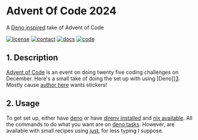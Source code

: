 # Advent Of Code 2024

A [Deno inspired][1] take of Advent of Code

[![license][1i]][1p] [![contact][2i]][2p] [![docs][3i]][3p] [![code][4i]][4p]

## 1. Description

[Advent of Code][2] is an event on doing twenty five coding challenges on December. Here's a small take of doing the set up with using [Deno]][3]. Mostly cause [author here][4] wants stickers!

## 2. Usage

To get set up, either have [deno][3] or have [direnv installed][5] and [nix available][6]. All the commands to do what you want are on [deno tasks][7]. However, are available with small recipes using [just][8], for less typing I suppose. 


[1i]: https://img.shields.io/badge/license-AGPLv3-green.svg
[1p]: ./LICENSE.md
[2i]: https://img.shields.io/badge/contact-maintainer.link-blue.svg
[2p]: https://baez.link/subscribe-and-contact
[3i]: https://img.shields.io/badge/docs-hosted-yellow.svg
[3p]: STATICME
[4i]: https://img.shields.io/badge/code-source-purple.svg
[4p]: https://github.com/abaez/advent-of-code-2024

[1]: https://deno.com/blog/advent-of-code-2024
[2]: https://adventofcode.com/
[3]: https://deno.com/
[4]: https://baez.link
[5]: https://direnv.net/docs/installation.html
[6]: https://docs.determinate.systems/getting-started/
[7]: https://docs.deno.com/runtime/reference/cli/task/
[8]: https://just.systems/
